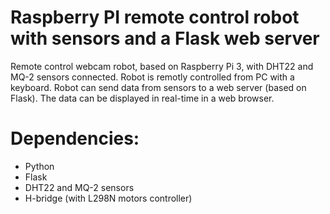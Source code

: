 # Raspberry PI remote control robot with sensors and a Flask web server
Remote control webcam robot, based on Raspberry Pi 3, with DHT22 and MQ-2 sensors connected. 
Robot is remotly controlled from PC with a keyboard. Robot can send data from sensors to a web server (based on Flask). 
The data can be displayed in real-time in a web browser. 

# Dependencies:
- Python
- Flask
- DHT22 and MQ-2 sensors
- H-bridge (with L298N motors controller)
